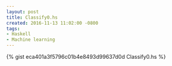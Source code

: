 ```yaml
---
layout: post
title: Classify0.hs
created: 2016-11-13 11:02:00 -0800
tags:
- Haskell
- Machine learning
---
```


{% gist eca401a3f5796c01b4e8493d99637d0d Classify0.hs %}
